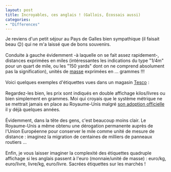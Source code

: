 ```yaml
---
layout: post
title: Incroyables, ces anglais ! (Gallois, Écossais aussi)
categories:
- "Differences"
---
```

Je reviens d'un petit séjour au Pays de Galles bien sympathique (il faisait beau 😉) qui ne m'a laissé que de bons souvenirs.<br />
<br />
Conduite à gauche évidemment -à laquelle on se fait assez rapidement-, distances exprimées en miles (intéressantes les indications du type "1/4m" pour un quart de mile, ou les "150 yards" dont on ne comprend absolument pas la signification), unités de <a href="http://phys.free.fr/maspoids.htm">masse</a> exprimées en ... grammes !!!<br />
<br />
Voici quelques exemples d'étiquettes vues dans un magasin <a href="http://www.lefigaro.fr/eco-entreprises/20050413.FIG0158.html">Tesco</a> :<br />
<br />
Regardez-les bien, les prix sont indiqués en double affichage kilos/livres ou bien simplement en grammes. Moi qui croyais que le système métrique ne se mettrait jamais en place au Royaume-Unis malgré <a href="http://smdsi.quartier-rural.org/metrologie/systmond.htm">son adoption officielle</a> il y déjà quelques années.<br />
<br />
Évidemment, dans la tête des gens, c'est beaucoup moins clair. Le Royaume-Unis a même obtenu une dérogation permanente auprès de l'Union Européenne pour conserver le mile comme unité de mesure de distance : imaginez la migration de centaines de milliers de panneaux routiers ...<br />
<br />
Enfin, je vous laisser imaginer la complexité des étiquettes quadruple affichage si les anglais passent à l'euro (monnaie/unité de masse) : euro/kg, euro/livre, livre/kg, euro/livre. Sacrées étiquettes sur les marchés !<br />
<br />
